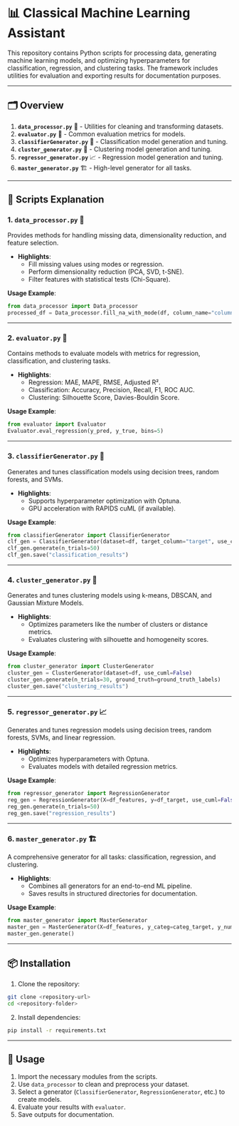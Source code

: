 # 📊 Classical Machine Learning Assistant

This repository contains Python scripts for processing data, generating machine learning models, and optimizing hyperparameters for classification, regression, and clustering tasks. The framework includes utilities for evaluation and exporting results for documentation purposes.

---

## 🗂️ Overview

1. **`data_processor.py`** 🧹 - Utilities for cleaning and transforming datasets.
2. **`evaluator.py`** 🧮 - Common evaluation metrics for models.
3. **`classifierGenerator.py`** 🤖 - Classification model generation and tuning.
4. **`cluster_generator.py`** 🧩 - Clustering model generation and tuning.
5. **`regressor_generator.py`** 📈 - Regression model generation and tuning.
6. **`master_generator.py`** 🏗️ - High-level generator for all tasks.

---

## 📜 Scripts Explanation

### 1. **`data_processor.py`** 🧹
Provides methods for handling missing data, dimensionality reduction, and feature selection.
- **Highlights**:
  - Fill missing values using modes or regression.
  - Perform dimensionality reduction (PCA, SVD, t-SNE).
  - Filter features with statistical tests (Chi-Square).

**Usage Example**:
```python
from data_processor import Data_processor
processed_df = Data_processor.fill_na_with_mode(df, column_name="column_name")
```

---

### 2. **`evaluator.py`** 🧮
Contains methods to evaluate models with metrics for regression, classification, and clustering tasks.
- **Highlights**:
  - Regression: MAE, MAPE, RMSE, Adjusted R².
  - Classification: Accuracy, Precision, Recall, F1, ROC AUC.
  - Clustering: Silhouette Score, Davies-Bouldin Score.

**Usage Example**:
```python
from evaluator import Evaluator
Evaluator.eval_regression(y_pred, y_true, bins=5)
```

---

### 3. **`classifierGenerator.py`** 🤖
Generates and tunes classification models using decision trees, random forests, and SVMs.
- **Highlights**:
  - Supports hyperparameter optimization with Optuna.
  - GPU acceleration with RAPIDS cuML (if available).

**Usage Example**:
```python
from classifierGenerator import ClassifierGenerator
clf_gen = ClassifierGenerator(dataset=df, target_column="target", use_cuml=True)
clf_gen.generate(n_trials=50)
clf_gen.save("classification_results")
```

---

### 4. **`cluster_generator.py`** 🧩
Generates and tunes clustering models using k-means, DBSCAN, and Gaussian Mixture Models.
- **Highlights**:
  - Optimizes parameters like the number of clusters or distance metrics.
  - Evaluates clustering with silhouette and homogeneity scores.

**Usage Example**:
```python
from cluster_generator import ClusterGenerator
cluster_gen = ClusterGenerator(dataset=df, use_cuml=False)
cluster_gen.generate(n_trials=30, ground_truth=ground_truth_labels)
cluster_gen.save("clustering_results")
```

---

### 5. **`regressor_generator.py`** 📈
Generates and tunes regression models using decision trees, random forests, SVMs, and linear regression.
- **Highlights**:
  - Optimizes hyperparameters with Optuna.
  - Evaluates models with detailed regression metrics.

**Usage Example**:
```python
from regressor_generator import RegressionGenerator
reg_gen = RegressionGenerator(X=df_features, y=df_target, use_cuml=False)
reg_gen.generate(n_trials=50)
reg_gen.save("regression_results")
```

---

### 6. **`master_generator.py`** 🏗️
A comprehensive generator for all tasks: classification, regression, and clustering.
- **Highlights**:
  - Combines all generators for an end-to-end ML pipeline.
  - Saves results in structured directories for documentation.

**Usage Example**:
```python
from master_generator import MasterGenerator
master_gen = MasterGenerator(X=df_features, y_categ=categ_target, y_numeric=num_target, name="experiment_name", n_tries=50)
master_gen.generate()
```

---

## 📦 Installation

1. Clone the repository:
```bash
git clone <repository-url>
cd <repository-folder>
```

2. Install dependencies:
```bash
pip install -r requirements.txt
```

---

## 🚀 Usage

1. Import the necessary modules from the scripts.
2. Use `data_processor` to clean and preprocess your dataset.
3. Select a generator (`ClassifierGenerator`, `RegressionGenerator`, etc.) to create models.
4. Evaluate your results with `evaluator`.
5. Save outputs for documentation.